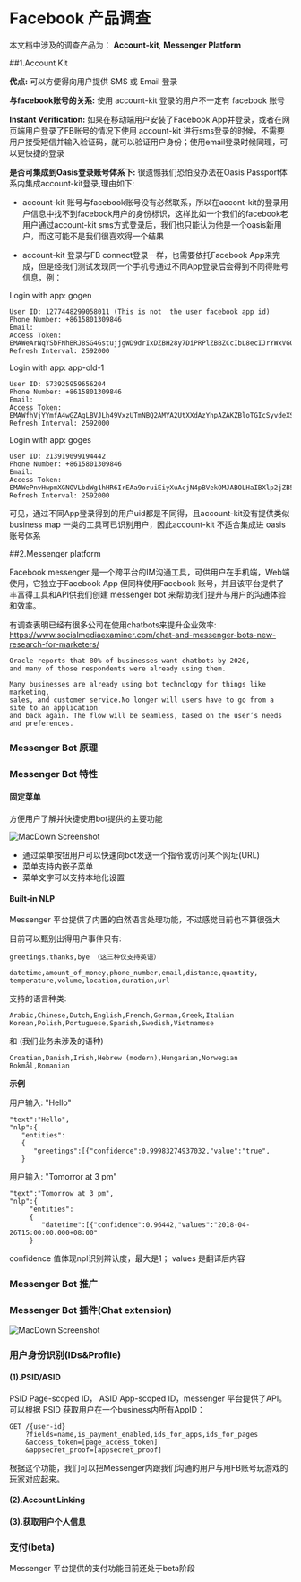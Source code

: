 # Facebook 产品调查

本文档中涉及的调查产品为： **Account-kit**, **Messenger Platform**

##1.Account Kit

**优点:** 可以方便得向用户提供 SMS 或 Email 登录

**与facebook账号的关系:**  使用 account-kit 登录的用户不一定有 facebook 账号

**Instant Verification:**  如果在移动端用户安装了Facebook App并登录，或者在网页端用户登录了FB账号的情况下使用 account-kit 进行sms登录的时候，不需要用户接受短信并输入验证码，就可以验证用户身份；使用email登录时候同理，可以更快捷的登录

**是否可集成到Oasis登录账号体系下:** 很遗憾我们恐怕没办法在Oasis Passport体系内集成account-kit登录,理由如下:

* account-kit 账号与facebook账号没有必然联系，所以在accont-kit的登录用户信息中找不到facebook用户的身份标识，这样比如一个我们的facebook老用户通过account-kit sms方式登录后，我们也只能认为他是一个oasis新用户，而这可能不是我们很喜欢得一个结果

* account-kit 登录与FB connect登录一样，也需要依托Facebook App来完成，但是经我们测试发现同一个手机号通过不同App登录后会得到不同得账号信息，例：

Login with app: gogen

```ret1
User ID: 1277448299058011 (This is not  the user facebook app id)
Phone Number: +8615801309846
Email:
Access Token: EMAWeArNqYSbFNhBRJ8SG4GstujjgWD9drIxDZBH28y7DiPRPlZBBZCcIbL8ecIJrYWxVGQHPjY9ZAClykym3BArlce3RfXK3l9m3NdhdcWZB2f66NdilFqly1J90v9UTrn0WC8IoK6dso7W25uY04Sg0hQIR4SmtEZD
Refresh Interval: 2592000
```

Login with app: app-old-1

```ret2
User ID: 573925959656204
Phone Number: +8615801309846
Email:
Access Token: EMAWfhVjYYmfA4wGZAgLBVJLh49VxzUTmNBQ2AMYA2UtXXdAzYhpAZAKZBloTGIcSyvdeXSUSQtD9jw35YzLLtFxnBt64JjZCYVA4ZCJphZB98DwZAUn9s3ZCftsZCueZAcCorpstZBJ4wjisubmo2b3wPiu4gy3eMZCZCRhJUZD
Refresh Interval: 2592000
```

Login with app: goges

```ret3
User ID: 213919099194442
Phone Number: +8615801309846
Email:
Access Token: EMAWePnvHwpmXGNOVLbdWg1hHR6IrEAa9oruiEiyXuAcjN4pBVekOMJABOLHaIBXlp2jZB5hLh9iz6ll5hxg3u2Wn3vop1PdVVJrFZC9qruFSYbhNDmhaIpAhUrYAdXNpCaDA4QBfzVSKewIBcdQeYHobjc78hgZD
Refresh Interval: 2592000
```

可见，通过不同App登录得到的用户uid都是不同得，且account-kit没有提供类似business map 一类的工具可已识别用户，因此account-kit 不适合集成进 oasis 账号体系


##2.Messenger platform

Facebook messenger 是一个跨平台的IM沟通工具，可供用户在手机端，Web端使用，它独立于Facebook App 但同样使用Facebook 账号，并且该平台提供了丰富得工具和API供我们创建 messenger bot 来帮助我们提升与用户的沟通体验和效率。

有调查表明已经有很多公司在使用chatbots来提升企业效率: <https://www.socialmediaexaminer.com/chat-and-messenger-bots-new-research-for-marketers/>

```
Oracle reports that 80% of businesses want chatbots by 2020,
and many of those respondents were already using them.

Many businesses are already using bot technology for things like marketing, 
sales, and customer service.No longer will users have to go from a site to an application 
and back again. The flow will be seamless, based on the user’s needs and preferences.
```



### Messenger Bot 原理

### Messenger Bot 特性

#### 固定菜单
方便用户了解并快捷使用bot提供的主要功能

![MacDown Screenshot](http://xuchang-stat.oasgames.com/doc/img/a5.png)

* 通过菜单按钮用户可以快速向bot发送一个指令或访问某个网址(URL)
* 菜单支持内嵌子菜单
* 菜单文字可以支持本地化设置


#### Built-in NLP
Messenger 平台提供了内置的自然语言处理功能，不过感觉目前也不算很强大

目前可以甄别出得用户事件只有:

```
greetings,thanks,bye （这三种仅支持英语）
```
```
datetime,amount_of_money,phone_number,email,distance,quantity,
temperature,volume,location,duration,url
```

支持的语言种类:

```
Arabic,Chinese,Dutch,English,French,German,Greek,Italian
Korean,Polish,Portuguese,Spanish,Swedish,Vietnamese
```

和 (我们业务未涉及的语种)
```
Croatian,Danish,Irish,Hebrew (modern),Hungarian,Norwegian Bokmål,Romanian
```

**示例**

用户输入: "Hello"

```
"text":"Hello",
"nlp":{
   "entities":
   {
      "greetings":[{"confidence":0.99983274937032,"value":"true",
   }
```

用户输入: "Tomorror at 3 pm"

```
"text":"Tomorrow at 3 pm",
"nlp":{
     "entities":
     {
        "datetime":[{"confidence":0.96442,"values":"2018-04-26T15:00:00.000+08:00"
     }
```

confidence 值体现npl识别辨认度，最大是1；
values 是翻译后内容

### Messenger Bot 推广

### Messenger Bot 插件(Chat extension)

![MacDown Screenshot](http://xuchang-stat.oasgames.com/doc/img/a7.png)

### 用户身份识别(IDs&Profile)

#### (1).PSID/ASID

PSID Page-scoped ID， ASID App-scoped ID，messenger 平台提供了API。可以根据 PSID 获取用户在一个business内所有AppID：

```
GET /{user-id}
    ?fields=name,is_payment_enabled,ids_for_apps,ids_for_pages
    &access_token=[page_access_token]
    &appsecret_proof=[appsecret_proof]
```

根据这个功能，我们可以把Messenger内跟我们沟通的用户与用FB账号玩游戏的玩家对应起来。

#### (2).Account Linking
#### (3).获取用户个人信息

### 支付(beta)

Messenger 平台提供的支付功能目前还处于beta阶段

